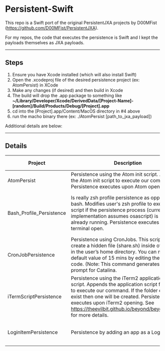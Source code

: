 # Persistent-Swift

This repo is a Swift port of the original PersistentJXA projects by D00MFist (https://github.com/D00MFist/PersistentJXA). 

For my repos, the code that executes the persistence is Swift and I kept the payloads themselves as JXA payloads. 

------------------
## Steps

1. Ensure you have Xcode installed (which will also install Swift)
2. Open the .xcodeproj file of the desired persistence project (ex: AtomPersist) in XCode
3. Make any changes (if desired) and then build in Xcode
4. The build will drop the .app package to something like **~/Library/Developer/Xcode/DerivedData/[Project-Name]-[random]/Build/Products/Debug/[Project].app**
5. cd into the [Project].app/Content/MacOS directory in #4 above
6. run the macho binary there (ex: ./AtomPersist [path_to_jxa_payload])

Additional details are below:

---------------------------
## Details

|Project	|          Description                      |	Usage	|Artifacts Created|	Commandline Commands Executed|
|---------|-------------------------------------------|--------|-----------------|-----------------------------|
|AtomPersist | Persistence using the Atom init script. Appends the Atom init script to execute our command. Persistence executes upon Atom opening.| ./AtomPersist [path_to_jxa_payload] | Modification to end of: /System/Volumes/Data/Users/{User}/.atom/init.coffee | N/A|
|Bash_Profile_Persistence |Is really zsh profile persistence as opposed to bash. Modifies user's zsh profile to execute script if the persistence process (current implementation assumes osascript) is not already running. Persistence executes on terminal open. | ./Bash_Profile_Persistence [path_to_jxa_payload] [yes/no] | $HOME/.zshenv If you select "yes" for hidden file creation then: $HOME/.security/apple.sh and $HOME/.security/update.sh | N/A by default. "no" for hidden file creation; option If select "yes" for hidden file creation then: sh $HOME/.security/apple.sh and sh $HOME/.security/update.sh|
|CronJobPersistence | Persistence using CronJobs. This script will create a hidden file (share.sh) inside of .security in the user’s home directory. You can modify the default value of 15 mins by editing the main.swift code. (Note: This command generates a user prompt for Catalina. | ./CronJobPersistence [path_to_jxa_payload] | $HOME/.security/.share.sh, crontab entry| sh -c echo "$(echo '15 * * * * cd $HOME/.security && ./.share.sh' ; crontab -l)" | crontab -, sh -c (Persistence Action)|
|iTermScriptPersistence | Persistence using the iTerm2 application startup script. Appends the application script for iTerm2 to execute our command. If the folder does not exist then one will be created. Persistence executes upon iTerm2 opening. See https://theevilbit.github.io/beyond/beyond_0002/ for more details. | ./iTermAppScriptPersistence [path_to_js_jxa_payload] | creates a new file at /Library/Application Support/iTerm2/Scripts/AutoLaunch/iTerm.sh | osascript [path_to_app] &|
|LoginItemPersistence | Persistence by adding an app as a Login Item | ./LoginItemPersistence [app path] [true/false] | Will generate a pop-up if XPC access has not yet been granted from Terminal to System Events, since this implementation leverages System Events via NSAppleScript | N/A, as this uses the NSAppleScript API|
